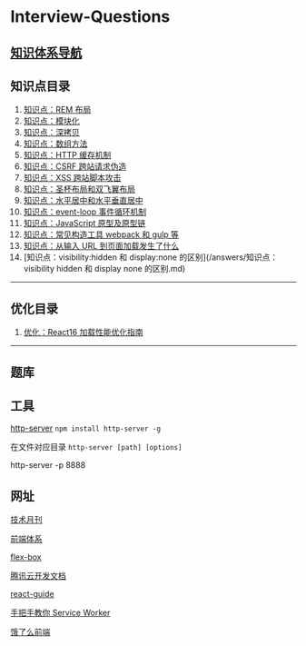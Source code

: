 # Interview-Questions

## [知识体系导航](/answers/知识点：模块化.md)

## 知识点目录

1. [知识点：REM 布局](/answers/知识点：px%20em%20rem.md)
1. [知识点：模块化](/answers/知识点：模块化.md)
1. [知识点：深拷贝](/answers/知识点：深拷贝.md)
1. [知识点：数组方法](/answers/知识点：数组方法.md)
1. [知识点：HTTP 缓存机制](/answers/知识点：浏览器缓存机制.md)
1. [知识点：CSRF 跨站请求伪造](/answers/知识点：CSRF跨站请求伪造.md)
1. [知识点：XSS 跨站脚本攻击](/answers/知识点：XSS跨站脚本攻击.md)
1. [知识点：圣杯布局和双飞翼布局](/answers/知识点：圣杯布局和双飞翼布局.md)
1. [知识点：水平居中和水平垂直居中](/answers/知识点：水平居中和水平垂直居中.md)
1. [知识点：event-loop 事件循环机制](</answers/知识点：event-loop(事件循环)机制.md>)
1. [知识点：JavaScript 原型及原型链](/answers/知识点：JavaScript原型及原型链.md)
1. [知识点：常见构造工具 webpack 和 gulp 等](/answers/知识点：常见构造工具webpack和gulp等.md)
1. [知识点：从输入 URL 到页面加载发生了什么](/answers/知识点：从输入URL到页面加载发生了什么.md)
1. [知识点：visibility:hidden 和 display:none 的区别](/answers/知识点：visibility hidden 和 display none 的区别.md)

---

## 优化目录

1. [优化：React16 加载性能优化指南](/answers/优化：React%2016%20加载性能优化指南.md)

---

## 题库

## 工具

[http-server](https://www.npmjs.com/package/http-server)
`npm install http-server -g`

在文件对应目录
`http-server [path] [options]`

http-server -p 8888

## 网址

[技术月刊](http://xlbd.me)

[前端体系](https://www.xiaohuochai.site)

[flex-box](https://flexboxfroggy.com)

[腾讯云开发文档](https://cloud.tencent.com/developer/doc/1078)

[react-guide](https://github.com/react-guide)

[手把手教你 Service Worker](https://mp.weixin.qq.com/s?__biz=Mzg4MTYwMzY1Mw==&mid=2247495063&idx=1&sn=a6785c1f568009671972ea414989bdbb&source=41#wechat_redirect)

[饿了么前端](https://www.zhihu.com/column/ElemeFE)
